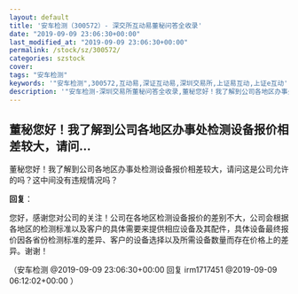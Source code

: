 ```yaml
---
layout: default
title: '安车检测（300572）- 深交所互动易董秘问答全收录'
date: "2019-09-09 23:06:30+00:00"
last_modified_at: "2019-09-09 23:06:30+00:00"
permalink: /stock/sz/300572/
categories: szstock
cover: 
tags: "安车检测"
keywords: '"安车检测",300572,互动易,深证互动易,深圳交易所,上证易互动,上证e互动'
description: '"安车检测-深圳交易所董秘问答全收录,董秘您好！我了解到公司各地区办事处检测设备报价相差较大，请问这是公司允许的吗？这中间没有违规情况吗？"'
---
```


## 董秘您好！我了解到公司各地区办事处检测设备报价相差较大，请问...

董秘您好！我了解到公司各地区办事处检测设备报价相差较大，请问这是公司允许的吗？这中间没有违规情况吗？

**回复**：

您好，感谢您对公司的关注！公司在各地区检测设备报价的差别不大，公司会根据各地区的检测标准以及客户的具体需要来提供相应设备及其配件，具体设备最终报价因各省份检测标准的差异、客户的设备选择以及所需设备数量而存在价格上的差异。谢谢！ 

（安车检测  @2019-09-09 23:06:30+00:00 回复 irm1717451  @2019-09-09 06:12:02+00:00 ）

